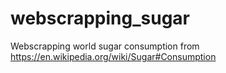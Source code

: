 # webscrapping_sugar
Webscrapping world sugar consumption from https://en.wikipedia.org/wiki/Sugar#Consumption
